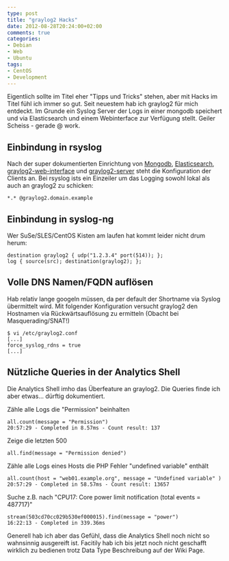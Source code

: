 ```yaml
---
type: post
title: "graylog2 Hacks"
date: 2012-08-28T20:24:00+02:00
comments: true
categories:
- Debian
- Web
- Ubuntu
tags:
- CentOS
- Development
---
```


Eigentlich sollte im Titel eher "Tipps und Tricks" stehen, aber mit Hacks im
Titel fühl ich immer so gut. Seit neuestem hab ich graylog2 für mich entdeckt.
Im Grunde ein Syslog Server der Logs in einer mongodb speichert und via Elasticsearch und einem
Webinterface zur Verfügung stellt. Geiler Scheiss - gerade @ work.

## Einbindung in rsyslog

Nach der super dokumentierten Einrichtung von
[Mongodb](http://docs.mongodb.org/manual/tutorial/install-mongodb-on-linux/),
[Elasticsearch](http://www.elasticsearch.org/tutorials/2010/07/01/setting-up-elasticsearch.html),
[graylog2-web-interface](https://github.com/Graylog2/graylog2-web-interface/wiki/Installing-the-web-interface-on-Debian-5.0) und
[graylog2-server](https://github.com/Graylog2/graylog2-server/wiki/Installing)
steht die Konfiguration der Clients an.
Bei rsyslog ists ein Einzeiler um das Logging sowohl lokal als auch an
graylog2 zu schicken:

```
*.* @graylog2.domain.example
```

## Einbindung in syslog-ng

Wer SuSe/SLES/CentOS Kisten am laufen hat kommt leider nicht drum herum:

```
destination graylog2 { udp("1.2.3.4" port(514)); };
log { source(src); destination(graylog2); };
```

## Volle DNS Namen/FQDN auflösen

Hab relativ lange googeln müssen, da per default der Shortname via Syslog
übermittelt wird. Mit folgender Konfiguration versucht graylog2 den Hostnamen
via Rückwärtsauflösung zu ermitteln (Obacht bei Masquerading/SNAT!)

```
$ vi /etc/graylog2.conf
[...]
force_syslog_rdns = true
[...]
```

## Nützliche Queries in der Analytics Shell

Die Analytics Shell imho das Überfeature an graylog2. Die Queries finde ich aber
etwas... dürftig dokumentiert.

Zähle alle Logs die "Permission" beinhalten

```
all.count(message = "Permission")
20:57:29 - Completed in 8.57ms - Count result: 137
```

Zeige die letzten 500

```
all.find(message = "Permission denied")
```

Zähle alle Logs eines Hosts die PHP Fehler "undefined variable" enthält

```
all.count(host = "web01.example.org", message = "Undefined variable" )
20:57:29 - Completed in 58.57ms - Count result: 13657
```

Suche z.B. nach "CPU17: Core power limit notification (total events = 487717)"

```
stream(503cd70cc029b530ef000015).find(message = "power")
16:22:13 - Completed in 339.36ms
```

Generell hab ich aber das Gefühl, dass die Analytics Shell noch nicht so
wahnsinnig ausgereift ist. Facitily hab ich bis jetzt noch nicht geschafft
wirklich zu bedienen trotz Data Type Beschreibung auf der Wiki Page.
